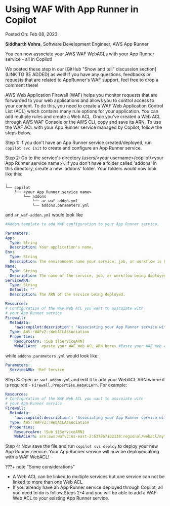 # Using WAF With App Runner in Copilot

Posted On: Feb 08, 2023

**Siddharth Vohra**, Software Development Engineer, AWS App Runner

You can now associate your AWS WAF WebACLs with your App Runner service - all in Copilot!

We posted these step in our [GitHub "Show and tell" discussion section](LINK TO BE ADDED) as well! If you have any questions, feedbacks or requests that are related to AppRunner's WAF support, feel free to drop a comment there!

AWS Web Application Firewall (WAF) helps you monitor requests that are forwarded to your web applications and allows you to control access to your content. To do this, you need to create a WAF Web Application Control List (ACL) which contains many rule options for your application. You can add multiple rules and create a Web ACL. Once you’ve created a Web ACL through AWS WAF Console or the AWS CLI, copy and save its ARN. To use the WAF ACL with your App Runner service managed by Copilot, follow the steps below.

 Step 1: If you don’t have an App Runner service created/deployed, run `copilot svc init` to create and configure an App Runner service.

Step 2: Go to the service's directory (users/\<your username\>/copilot/\<your App Runner service name\>). If you don't have a folder called 'addons' in this directory, create a new 'addons' folder. Your folders would now look like this:  

  ```term
  .
  └── copilot
      └── <your App Runner service name>
          └── addons
              └── ar_waf_addon.yml 
              └── addons.parameters.yml
  ```

and `ar_waf-addon.yml` would look like  
  ```yaml
#Addon template to add WAF configuration to your App Runner service.

Parameters:
  App:
    Type: String
    Description: Your application's name.
  Env:
    Type: String
    Description: The environment name your service, job, or workflow is being deployed to.
  Name:
    Type: String
    Description: The name of the service, job, or workflow being deployed.
  ServiceARN:
    Type: String
    Default: ""
    Description: The ARN of the service being deployed.

Resources:
  # Configuration of the WAF Web ACL you want to asscoiate with 
  # your App Runner service
  Firewall:
    Metadata:
      'aws:copilot:description': 'Associating your App Runner service with your WAF WebACL'
    Type: AWS::WAFv2::WebACLAssociation
    Properties: 
      ResourceArn: !Sub ${ServiceARN}
      WebACLArn:  <paste your WAF Web ACL ARN here> #Paste your WAF Web ACLL ARN here
  ```

while `addons.parameters.yml` would look like:  
  ```yaml
  Parameters:
    ServiceARN: !Ref Service
  ```

Step 3: Open `ar_waf_addon.yml` and edit it to add your WebACL ARN where it is required - `Firewall.Properties.WebACLArn`. For example:   
  ```yaml
Resources:
  # Configuration of the WAF Web ACL you want to asscoiate with 
  # your App Runner service
  Firewall:
    Metadata:
      'aws:copilot:description': 'Associating your App Runner service with your WAF WebACL'
    Type: AWS::WAFv2::WebACLAssociation
    Properties: 
      ResourceArn: !Sub ${ServiceARN}
      WebACLArn: arn:aws:wafv2:us-east-2:637867102138:regional/webacl/mytestwebacl/3df32464-be9f-47ce-a12b-3a466c1c8913
  ```
 

Step 4: Now save the file and run `copilot svc deploy` to deploy your new App Runner service. Your App Runner service will now be deployed along with a WAF WebACL!  

???+ note "Some considerations"
-  A Web ACL can be linked to multiple services but one service can not be linked to more than one Web ACL
- If you already have an App Runner service deployed through Copilot, all you need to do is follow Steps 2-4 and you will be able to add a WAF Web ACL to your existing App Runner service.



